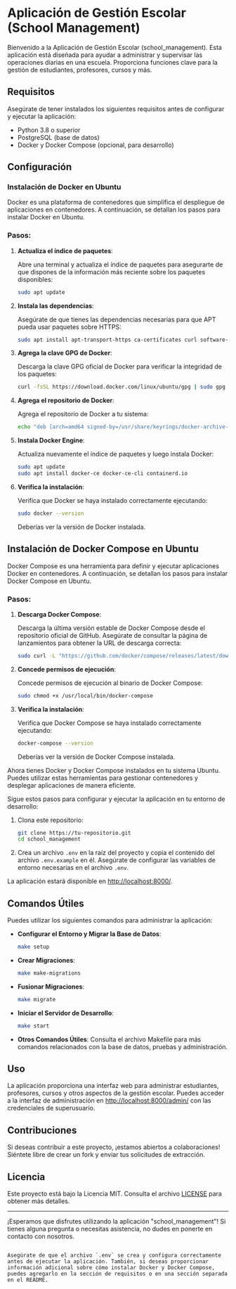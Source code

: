 # Aplicación de Gestión Escolar (School Management)

Bienvenido a la Aplicación de Gestión Escolar (school_management). Esta aplicación está diseñada para ayudar a administrar y supervisar las operaciones diarias en una escuela. Proporciona funciones clave para la gestión de estudiantes, profesores, cursos y más.

## Requisitos

Asegúrate de tener instalados los siguientes requisitos antes de configurar y ejecutar la aplicación:

- Python 3.8 o superior
- PostgreSQL (base de datos)
- Docker y Docker Compose (opcional, para desarrollo)

## Configuración

### Instalación de Docker en Ubuntu

Docker es una plataforma de contenedores que simplifica el despliegue de aplicaciones en contenedores. A continuación, se detallan los pasos para instalar Docker en Ubuntu.

### Pasos:

1. **Actualiza el índice de paquetes**:

   Abre una terminal y actualiza el índice de paquetes para asegurarte de que dispones de la información más reciente sobre los paquetes disponibles:

   ```bash
   sudo apt update
   ```

2. **Instala las dependencias**:

   Asegúrate de que tienes las dependencias necesarias para que APT pueda usar paquetes sobre HTTPS:

   ```bash
   sudo apt install apt-transport-https ca-certificates curl software-properties-common
   ```

3. **Agrega la clave GPG de Docker**:

   Descarga la clave GPG oficial de Docker para verificar la integridad de los paquetes:

   ```bash
   curl -fsSL https://download.docker.com/linux/ubuntu/gpg | sudo gpg --dearmor -o /usr/share/keyrings/docker-archive-keyring.gpg
   ```

4. **Agrega el repositorio de Docker**:

   Agrega el repositorio de Docker a tu sistema:

   ```bash
   echo "deb [arch=amd64 signed-by=/usr/share/keyrings/docker-archive-keyring.gpg] https://download.docker.com/linux/ubuntu $(lsb_release -cs) stable" | sudo tee /etc/apt/sources.list.d/docker.list > /dev/null
   ```

5. **Instala Docker Engine**:

   Actualiza nuevamente el índice de paquetes y luego instala Docker:

   ```bash
   sudo apt update
   sudo apt install docker-ce docker-ce-cli containerd.io
   ```

6. **Verifica la instalación**:

   Verifica que Docker se haya instalado correctamente ejecutando:

   ```bash
   sudo docker --version
   ```

   Deberías ver la versión de Docker instalada.

## Instalación de Docker Compose en Ubuntu

Docker Compose es una herramienta para definir y ejecutar aplicaciones Docker en contenedores. A continuación, se detallan los pasos para instalar Docker Compose en Ubuntu.

### Pasos:

1. **Descarga Docker Compose**:

   Descarga la última versión estable de Docker Compose desde el repositorio oficial de GitHub. Asegúrate de consultar la página de lanzamientos para obtener la URL de descarga correcta:

   ```bash
   sudo curl -L "https://github.com/docker/compose/releases/latest/download/docker-compose-$(uname -s)-$(uname -m)" -o /usr/local/bin/docker-compose
   ```

2. **Concede permisos de ejecución**:

   Concede permisos de ejecución al binario de Docker Compose:

   ```bash
   sudo chmod +x /usr/local/bin/docker-compose
   ```

3. **Verifica la instalación**:

   Verifica que Docker Compose se haya instalado correctamente ejecutando:

   ```bash
   docker-compose --version
   ```

   Deberías ver la versión de Docker Compose instalada.

Ahora tienes Docker y Docker Compose instalados en tu sistema Ubuntu. Puedes utilizar estas herramientas para gestionar contenedores y desplegar aplicaciones de manera eficiente.

Sigue estos pasos para configurar y ejecutar la aplicación en tu entorno de desarrollo:

1. Clona este repositorio:

   ```bash
   git clone https://tu-repositorio.git
   cd school_management
   ```

2. Crea un archivo `.env` en la raíz del proyecto y copia el contenido del archivo `.env.example` en él. Asegúrate de configurar las variables de entorno necesarias en el archivo `.env`.

La aplicación estará disponible en [http://localhost:8000/](http://localhost:8000/).

## Comandos Útiles

Puedes utilizar los siguientes comandos para administrar la aplicación:

- **Configurar el Entorno y Migrar la Base de Datos**:
  ```bash
  make setup
  ```

- **Crear Migraciones**:
  ```bash
  make make-migrations
  ```

- **Fusionar Migraciones**:
  ```bash
  make migrate
  ```

- **Iniciar el Servidor de Desarrollo**:
  ```bash
  make start
  ```

- **Otros Comandos Útiles**:
  Consulta el archivo Makefile para más comandos relacionados con la base de datos, pruebas y administración.

## Uso

La aplicación proporciona una interfaz web para administrar estudiantes, profesores, cursos y otros aspectos de la gestión escolar. Puedes acceder a la interfaz de administración en [http://localhost:8000/admin/](http://localhost:8000/admin/) con las credenciales de superusuario.

## Contribuciones

Si deseas contribuir a este proyecto, ¡estamos abiertos a colaboraciones! Siéntete libre de crear un fork y enviar tus solicitudes de extracción.

## Licencia

Este proyecto está bajo la Licencia MIT. Consulta el archivo [LICENSE](LICENSE) para obtener más detalles.

---

¡Esperamos que disfrutes utilizando la aplicación "school_management"! Si tienes alguna pregunta o necesitas asistencia, no dudes en ponerte en contacto con nosotros.

```

Asegúrate de que el archivo `.env` se crea y configura correctamente antes de ejecutar la aplicación. También, si deseas proporcionar información adicional sobre cómo instalar Docker y Docker Compose, puedes agregarlo en la sección de requisitos o en una sección separada en el README.
